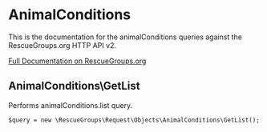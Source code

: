 # AnimalConditions

This is the documentation for the animalConditions queries against the RescueGroups.org HTTP API v2.

[Full Documentation on RescueGroups.org](https://userguide.rescuegroups.org/display/APIDG/Object+definitions#Objectdefinitions-animalConditions)

## AnimalConditions\GetList

Performs animalConditions.list query.

    $query = new \RescueGroups\Request\Objects\AnimalConditions\GetList();





